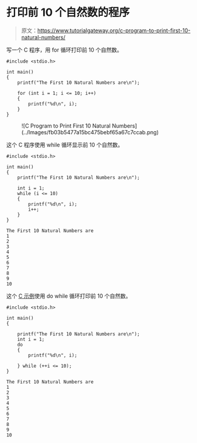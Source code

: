 # 打印前 10 个自然数的程序

> 原文：<https://www.tutorialgateway.org/c-program-to-print-first-10-natural-numbers/>

写一个 C 程序，用 for 循环打印前 10 个自然数。

```
#include <stdio.h>

int main()
{
	printf("The First 10 Natural Numbers are\n");

	for (int i = 1; i <= 10; i++)
	{
		printf("%d\n", i);
	}
}
```

<figure class="wp-block-image size-large">![C Program to Print First 10 Natural Numbers](../Images/fb03b5477a15bc475bebf65a67c7ccab.png)</figure>

这个 C 程序使用 while 循环显示前 10 个自然数。

```
#include <stdio.h>

int main()
{
	printf("The First 10 Natural Numbers are\n");

	int i = 1;
	while (i <= 10)
	{
		printf("%d\n", i);
		i++;
	}
}
```

```
The First 10 Natural Numbers are
1
2
3
4
5
6
7
8
9
10
```

这个 [C 示例](https://www.tutorialgateway.org/c-programming-examples/)使用 do while 循环打印前 10 个自然数。

```
#include <stdio.h>

int main()
{

	printf("The First 10 Natural Numbers are\n");
	int i = 1;
	do
	{
		printf("%d\n", i);

	} while (++i <= 10);
}
```

```
The First 10 Natural Numbers are
1
2
3
4
5
6
7
8
9
10
```